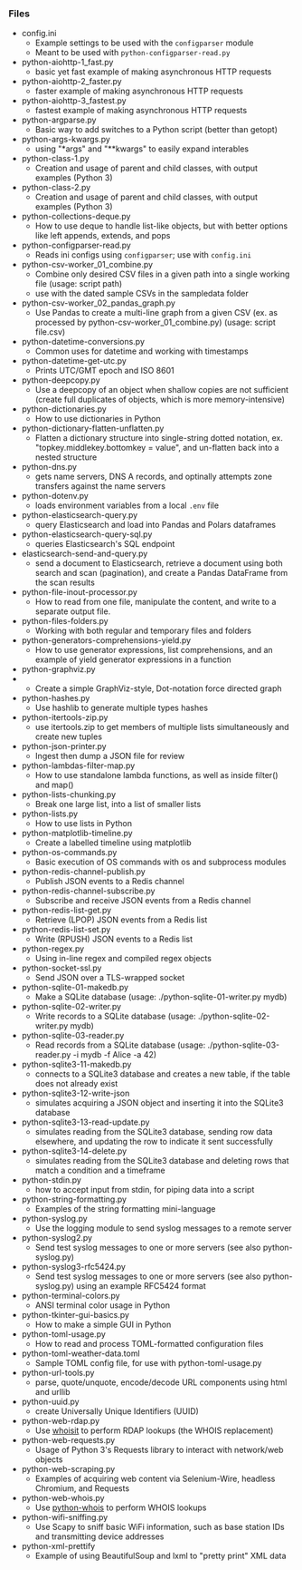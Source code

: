### Files
- config.ini
	- Example settings to be used with the `configparser` module
	- Meant to be used with `python-configparser-read.py`
- python-aiohttp-1_fast.py
	- basic yet fast example of making asynchronous HTTP requests
- python-aiohttp-2_faster.py
	- faster example of making asynchronous HTTP requests
- python-aiohttp-3_fastest.py
	- fastest example of making asynchronous HTTP requests
- python-argparse.py
	- Basic way to add switches to a Python script (better than getopt)
- python-args-kwargs.py
	- using "\*args" and "\*\*kwargs" to easily expand interables
- python-class-1.py
	- Creation and usage of parent and child classes, with output examples (Python 3)
- python-class-2.py
	- Creation and usage of parent and child classes, with output examples (Python 3)
- python-collections-deque.py
	- How to use deque to handle list-like objects, but with better options like left appends, extends, and pops
- python-configparser-read.py
	- Reads ini configs using `configparser`; use with `config.ini`
- python-csv-worker_01_combine.py
	- Combine only desired CSV files in a given path into a single working file (usage: script path)
	- use with the dated sample CSVs in the sampledata folder
- python-csv-worker_02_pandas_graph.py
	- Use Pandas to create a multi-line graph from a given CSV (ex. as processed by python-csv-worker_01_combine.py) (usage: script file.csv)
- python-datetime-conversions.py
	- Common uses for datetime and working with timestamps
- python-datetime-get-utc.py
	- Prints UTC/GMT epoch and ISO 8601
- python-deepcopy.py
	- Use a deepcopy of an object when shallow copies are not sufficient (create full duplicates of objects, which is more memory-intensive)
- python-dictionaries.py
	- How to use dictionaries in Python
- python-dictionary-flatten-unflatten.py
	- Flatten a dictionary structure into single-string dotted notation, ex. "topkey.middlekey.bottomkey = value", and un-flatten back into a nested structure
- python-dns.py
	- gets name servers, DNS A records, and optinally attempts zone transfers against the name servers
- python-dotenv.py
	- loads environment variables from a local `.env` file
- python-elasticsearch-query.py
	- query Elasticsearch and load into Pandas and Polars dataframes
- python-elasticsearch-query-sql.py
	- queries Elasticsearch's SQL endpoint
- elasticsearch-send-and-query.py
	- send a document to Elasticsearch, retrieve a document using both search and scan (pagination), and create a Pandas DataFrame from the scan results
- python-file-inout-processor.py
	- How to read from one file, manipulate the content, and write to a separate output file.
- python-files-folders.py
	- Working with both regular and temporary files and folders
- python-generators-comprehensions-yield.py
	- How to use generator expressions, list comprehensions, and an example of yield generator expressions in a function
- python-graphviz.py
- 	- Create a simple GraphViz-style, Dot-notation force directed graph
- python-hashes.py
	- Use hashlib to generate multiple types hashes
- python-itertools-zip.py
	- use itertools.zip to get members of multiple lists simultaneously and create new tuples
- python-json-printer.py
	- Ingest then dump a JSON file for review
- python-lambdas-filter-map.py
	- How to use standalone lambda functions, as well as inside filter() and map()
- python-lists-chunking.py
	- Break one large list, into a list of smaller lists
- python-lists.py
	- How to use lists in Python
- python-matplotlib-timeline.py
	- Create a labelled timeline using matplotlib
- python-os-commands.py
	- Basic execution of OS commands with os and subprocess modules
- python-redis-channel-publish.py
	- Publish JSON events to a Redis channel
- python-redis-channel-subscribe.py
	- Subscribe and receive JSON events from a Redis channel
- python-redis-list-get.py
	- Retrieve (LPOP) JSON events from a Redis list
- python-redis-list-set.py
	- Write (RPUSH) JSON events to a Redis list
- python-regex.py
	- Using in-line regex and compiled regex objects
- python-socket-ssl.py
	- Send JSON over a TLS-wrapped socket
- python-sqlite-01-makedb.py
	- Make a SQLite database (usage: ./python-sqlite-01-writer.py mydb)
- python-sqlite-02-writer.py
	- Write records to a SQLite database (usage: ./python-sqlite-02-writer.py mydb)
- python-sqlite-03-reader.py
	- Read records from a SQLite database (usage: ./python-sqlite-03-reader.py -i mydb -f Alice -a 42)
- python-sqlite3-11-makedb.py
	- connects to a SQLite3 database and creates a new table, if the table does not already exist
- python-sqlite3-12-write-json
	- simulates acquiring a JSON object and inserting it into the SQLite3 database
- python-sqlite3-13-read-update.py
	- simulates reading from the SQLite3 database, sending row data elsewhere, and updating the row to indicate it sent successfully
- python-sqlite3-14-delete.py
	- simulates reading from the SQLite3 database and deleting rows that match a condition and a timeframe
- python-stdin.py
	- how to accept input from stdin, for piping data into a script
- python-string-formatting.py
	- Examples of the string formatting mini-language
- python-syslog.py
	- Use the logging module to send syslog messages to a remote server
- python-syslog2.py
	- Send test syslog messages to one or more servers (see also python-syslog.py)
- python-syslog3-rfc5424.py
	- Send test syslog messages to one or more servers (see also python-syslog.py) using an example RFC5424 format
- python-terminal-colors.py
	- ANSI terminal color usage in Python
- python-tkinter-gui-basics.py
	- How to make a simple GUI in Python
- python-toml-usage.py
	- How to read and process TOML-formatted configuration files
- python-toml-weather-data.toml
	- Sample TOML config file, for use with python-toml-usage.py
- python-url-tools.py
	- parse, quote/unquote, encode/decode URL components using html and urllib
- python-uuid.py
	- create Universally Unique Identifiers (UUID)
- python-web-rdap.py
	- Use [whoisit](https://github.com/meeb/whoisit) to perform RDAP lookups (the WHOIS replacement)
- python-web-requests.py
	- Usage of Python 3's Requests library to interact with network/web objects
- python-web-scraping.py
	- Examples of acquiring web content via Selenium-Wire, headless Chromium, and Requests
- python-web-whois.py
	- Use [python-whois](https://pypi.org/project/python-whois/) to perform WHOIS lookups
- python-wifi-sniffing.py
	- Use Scapy to sniff basic WiFi information, such as base station IDs and transmitting device addresses
- python-xml-prettify
	- Example of using BeautifulSoup and lxml to "pretty print" XML data
